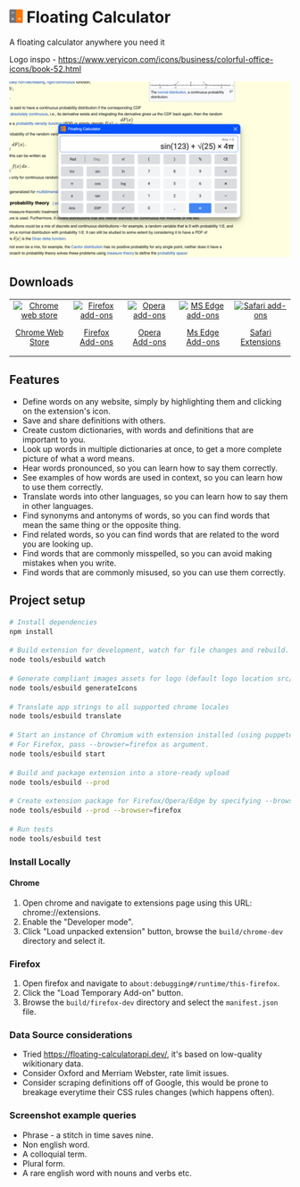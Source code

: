 # ![logo](src/assets/logo-24x24.png) Floating Calculator

A floating calculator anywhere you need it

Logo inspo - https://www.veryicon.com/icons/business/colorful-office-icons/book-52.html

![Screenshot](src/assets/screenshot.JPEG "Screenshot")

## Downloads
<table cellspacing="0" cellpadding="0">
  <tr style="text-align: center">
    <td valign="center">
      <a align="center" href="https://chrome.google.com/webstore/">
        <img src="src/assets/chrome-logo.png" alt="Chrome web store" width="50" />
        <p align="center">Chrome Web Store</p>
      </a>
    </td>
    <td valign="center">
      <a href="https://addons.mozilla.org/firefox/extensions/">
        <img src="src/assets/firefox-logo.png" alt="Firefox add-ons" width="50" />
        <p align="center">Firefox Add-ons</p>
      </a>
    </td>
        <td valign="center">
      <a href="https://addons.opera.com/en/extensions/">
        <img src="src/assets/opera-logo.png" alt="Opera add-ons" width="50"/>
        <p align="center">Opera Add-ons</p>
      </a>
    </td>
        <td valign="center">
      <a href="https://microsoftedge.microsoft.com/addons">
        <img src="src/assets/ms-edge-logo.png" alt="MS Edge add-ons" width="50" />
        <p align="center">Ms Edge Add-ons</p>
      </a>
    </td>
        <td valign="center">
      <a href="https://apps.apple.com/app/apple-store/">
        <img src="src/assets/safari-logo.png" alt="Safari add-ons" width="50" />
        <p align="center">Safari Extensions</p>
      </a>
    </td>
  </tr>
</table>

## Features

* Define words on any website, simply by highlighting them and clicking on the extension's icon.
* Save and share definitions with others.
* Create custom dictionaries, with words and definitions that are important to you.
* Look up words in multiple dictionaries at once, to get a more complete picture of what a word means.
* Hear words pronounced, so you can learn how to say them correctly.
* See examples of how words are used in context, so you can learn how to use them correctly.
* Translate words into other languages, so you can learn how to say them in other languages.
* Find synonyms and antonyms of words, so you can find words that mean the same thing or the opposite thing.
* Find related words, so you can find words that are related to the word you are looking up.
* Find words that are commonly misspelled, so you can avoid making mistakes when you write.
* Find words that are commonly misused, so you can use them correctly.

## Project setup

```bash
# Install dependencies
npm install

# Build extension for development, watch for file changes and rebuild.
node tools/esbuild watch

# Generate compliant images assets for logo (default logo location src/assets/logo.png)
node tools/esbuild generateIcons

# Translate app strings to all supported chrome locales
node tools/esbuild translate

# Start an instance of Chromium with extension installed (using puppeteer)
# For Firefox, pass --browser=firefox as argument.
node tools/esbuild start 

# Build and package extension into a store-ready upload
node tools/esbuild --prod 

# Create extension package for Firefox/Opera/Edge by specifying --browser argument
node tools/esbuild --prod --browser=firefox

# Run tests
node tools/esbuild test
```

### Install Locally

#### Chrome
1. Open chrome and navigate to extensions page using this URL: chrome://extensions.
2. Enable the "Developer mode".
3. Click "Load unpacked extension" button, browse the `build/chrome-dev` directory and select it.

### Firefox
1. Open firefox and navigate to `about:debugging#/runtime/this-firefox`.
2. Click the "Load Temporary Add-on" button.
3. Browse the `build/firefox-dev` directory and select the `manifest.json` file.


### Data Source considerations

* Tried https://floating-calculatorapi.dev/, it's based on low-quality wikitionary data.
* Consider Oxford and Merriam Webster, rate limit issues.
* Consider scraping definitions off of Google, this would be prone to breakage everytime their CSS rules changes (which happens often). 

### Screenshot example queries
* Phrase - a stitch in time saves nine.
* Non english word. 
* A colloquial term.
* Plural form.
* A rare english word with nouns and verbs etc. 
